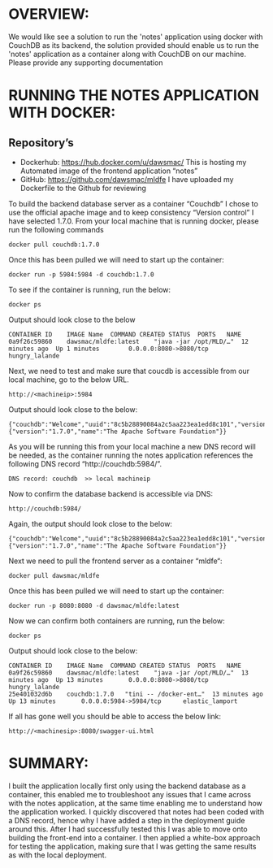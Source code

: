 # OVERVIEW:
We would like see a solution to run the 'notes' application using docker with CouchDB as its backend, the solution provided should enable us to run the 'notes' application as a container along with CouchDB on our machine. Please provide any supporting documentation

# RUNNING THE NOTES APPLICATION WITH DOCKER:

## Repository’s

-	Dockerhub: https://hub.docker.com/u/dawsmac/
  This is hosting my Automated image of the frontend application “notes”
-	GitHub: https://github.com/dawsmac/mldfe
  I have uploaded my Dockerfile to the Github for reviewing

To build the backend database server as a container “Couchdb” I chose to use the official apache image and to keep consistency “Version control” I have selected 1.7.0.
From your local machine that is running docker, please run the following commands

```
docker pull couchdb:1.7.0
```

Once this has been pulled we will need to start up the container:
```
docker run -p 5984:5984 -d couchdb:1.7.0
```
To see if the container is running, run the below:
```
docker ps
```
Output should look close to the below
```
CONTAINER ID	IMAGE Name	COMMAND	CREATED	STATUS	PORTS	NAME
0a9f26c59860	dawsmac/mldfe:latest	"java -jar /opt/MLD/…"	12 minutes ago	Up 1 minutes      	0.0.0.0:8080->8080/tcp  	hungry_lalande
```
Next, we need to test and make sure that coucdb is accessible from our local machine, go to the below URL.
```
http://<machineip>:5984
```
Output should look close to the below:
```
{"couchdb":"Welcome","uuid":"8c5b28890084a2c5aa223ea1edd8c101","version":"1.7.0","vendor":{"version":"1.7.0","name":"The Apache Software Foundation"}}
```

As you will be running this from your local machine a new DNS record will be needed, as the container running the notes application references the following DNS record “http://couchdb:5984/”.
```
DNS record: couchdb  >> local machineip
```
Now to confirm the database backend is accessible via DNS:
```
http://couchdb:5984/
```
Again, the output should look close to the below:
```
{"couchdb":"Welcome","uuid":"8c5b28890084a2c5aa223ea1edd8c101","version":"1.7.0","vendor":{"version":"1.7.0","name":"The Apache Software Foundation"}}
```
Next we need to pull the frontend server as a container “mldfe“:
```
docker pull dawsmac/mldfe
```
Once this has been pulled we will need to start up the container:
```
docker run -p 8080:8080 -d dawsmac/mldfe:latest
```

Now we can confirm both containers are running, run the below:
```
docker ps
```

Output should look close to the below:
```
CONTAINER ID	IMAGE Name	COMMAND	CREATED	STATUS	PORTS	NAME
0a9f26c59860	dawsmac/mldfe:latest	"java -jar /opt/MLD/…"	13 minutes ago	Up 13 minutes      	0.0.0.0:8080->8080/tcp  	hungry_lalande
25e401032d6b	couchdb:1.7.0	"tini -- /docker-ent…" 	13 minutes ago	Up 13 minutes      	0.0.0.0:5984->5984/tcp  	elastic_lamport
```
If all has gone well you should be able to access the below link:
```
http://<machinesip>:8080/swagger-ui.html
```
# SUMMARY:
I built the application locally first only using the backend database as a container, this enabled me to troubleshoot any issues that I came across with the notes application, at the same time enabling me to understand how the application worked. I quickly discovered that notes had been coded with a DNS record, hence why I have added a step in the deployment guide around this. After I had successfully tested this I was able to move onto building the front-end into a container. I then applied a white-box approach for testing the application, making sure that I was getting the same results as with the local deployment.
